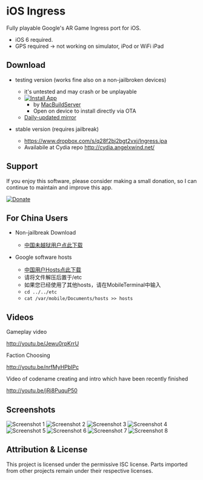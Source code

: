 iOS Ingress
===========

Fully playable Google's AR Game Ingress port for iOS.

- iOS 6 required.
- GPS required -> not working on simulator, iPod or WiFi iPad

Download
--------

- testing version (works fine also on a non-jailbroken devices)
    - it's untested and may crash or be unplayable
    - [![Install App](http://com.macbuildserver.github.s3-website-us-east-1.amazonaws.com/button_up.png)](http://macbuildserver.com/project/github/build/?xcode_project=Ingress.xcodeproj&amp;target=Ingress&amp;repo_url=https%3A%2F%2Fgithub.com%2Falex-alex%2FiOS-Ingress.git&amp;build_conf=Release)
        - by [MacBuildServer](http://macbuildserver.com/github/opensource/)
        - Open on device to install directly via OTA
    - [Daily-updated mirror](http://angelxwind.net/jeanny710/ingress/)

- stable version (requires jailbreak)

  - https://www.dropbox.com/s/q28f2bj2bgt2vxj/Ingress.ipa
  - Availabile at Cydia repo http://cydia.angelxwind.net/

Support
-------

If you enjoy this software, please consider making a small donation, so I can continue to maintain and improve this app.

[![Donate](https://www.paypalobjects.com/en_US/i/btn/btn_donate_LG.gif)](https://www.paypal.com/cgi-bin/webscr?cmd=_donations&business=6HKVU78GCECL2&lc=US&item_name=iOS%20Ingress&currency_code=USD&bn=PP%2dDonationsBF%3abtn_donateCC_LG%2egif%3aNonHosted)

For China Users
-------

- Non-jailbreak Download

    - [中国未越狱用户点此下载](http://angelxwind.net/jeanny710/ingress/)

- Google software hosts

    - [中国用户Hosts点此下载](http://angelxwind.net/jeanny710/ingress/hosts.zip)
    - 请将文件解压后置于/etc
    - 如果您已经使用了其他hosts，请在MobileTerminal中输入
    - `cd ../../etc`
    - `cat /var/mobile/Documents/hosts >> hosts`

Videos
------

Gameplay video

http://youtu.be/Jewu0rpKrrU

Faction Choosing

http://youtu.be/nrfMyHPbIPc

Video of codename creating and intro which have been recently finished

http://youtu.be/jRi8PuquP50

Screenshots
-----------

![Screenshot 1](http://i.imgur.com/H9Nrgux.png)
![Screenshot 2](http://i.imgur.com/aTKqOS7.png)
![Screenshot 3](http://i.imgur.com/FIYe6bm.png)
![Screenshot 4](http://i.imgur.com/V1r6eER.png)
![Screenshot 5](http://i.imgur.com/Joik8Qe.png)
![Screenshot 6](http://i.imgur.com/hLajkw3.png)
![Screenshot 7](http://i.imgur.com/MzJn807.png)
![Screenshot 8](http://i.imgur.com/uC9hXxk.png)

Attribution & License
---------------------

This project is licensed under the permissive ISC license. Parts imported from other projects remain under their respective licenses.
